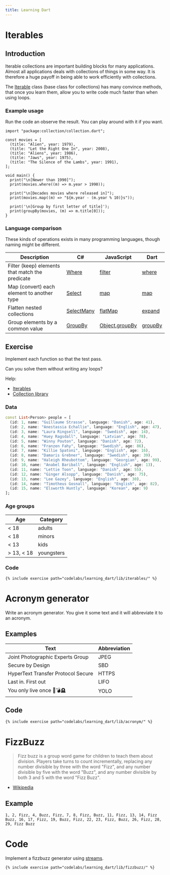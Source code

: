 ```yaml
---
title: Learning Dart
---
```

<script type="text/javascript" src="https://dartpad.dev/inject_embed.dart.js" defer></script>

# Iterables

## Introduction

Iterable collections are important building blocks for many applications.
Almost all applications deals with collections of things in some way.
It is therefore a huge payoff in being able to work efficiently with collections.

The [Iterable](https://api.dart.dev/stable/dart-core/Iterable-class.html) class
(base class for collections) has many convince methods, that once you learn
them, allow you to write code much faster than when using loops.

### Example usage

Run the code an observe the result.
You can play around with it if you want.

```run-dartpad:mode-dart
import "package:collection/collection.dart";

const movies = [
  (title: "Alien", year: 1979),
  (title: "Let the Right One In", year: 2008),
  (title: "Aliens", year: 1986),
  (title: "Jaws", year: 1975),
  (title: "The Silence of the Lambs", year: 1991),
];

void main() {
  print("\n[Newer than 1990]");
  print(movies.where((m) => m.year > 1990));
  
  print("\n[Decades movies where released in]");
  print(movies.map((m) => "${m.year - (m.year % 10)}s"));
  
  print('\n[Group by first letter of title]');
  print(groupBy(movies, (m) => m.title[0]));
}
```

### Language comparison  

These kinds of operations exists in many programming languages, though naming might be different.

| Description | C# | JavaScript | Dart |
|-|-|-|-|
| Filter (keep) elements that match the predicate | [Where](https://learn.microsoft.com/en-us/dotnet/api/system.linq.enumerable.where) | [filter](https://developer.mozilla.org/en-US/docs/Web/JavaScript/Reference/Global_Objects/Array/filter) | [where](https://api.dart.dev/stable/dart-core/Iterable/where.html) |
| Map (convert) each element to another type | [Select](https://learn.microsoft.com/en-us/dotnet/api/system.linq.enumerable.select) | [map](https://developer.mozilla.org/en-US/docs/Web/JavaScript/Reference/Global_Objects/Array/map) | [map](https://api.dart.dev/stable/dart-core/Iterable/map.html) |
| Flatten nested collections | [SelectMany](https://learn.microsoft.com/en-us/dotnet/api/system.linq.enumerable.selectmany) | [flatMap](https://developer.mozilla.org/en-US/docs/Web/JavaScript/Reference/Global_Objects/Array/flatMap) | [expand](https://api.dart.dev/stable/dart-core/Iterable/expand.html) |
| Group elements by a common value | [GroupBy](https://learn.microsoft.com/en-us/dotnet/api/system.linq.enumerable.groupby) | [Object.groupBy](https://developer.mozilla.org/en-US/docs/Web/JavaScript/Reference/Global_Objects/Object/groupBy) | [groupBy](https://pub.dev/documentation/collection/latest/collection/groupBy.html) |

## Exercise

Implement each function so that the test pass.

Can you solve them without writing any loops?

Help:
  - [Iterables](https://dart.dev/codelabs/iterables)
  - [Collection library](https://pub.dev/documentation/collection/latest/collection/collection-library.html)

### Data

```dart
const List<Person> people = [
  (id: 1, name: "Guillaume Strasse", language: "Danish", age: 41),
  (id: 2, name: "Anestassia Echallie", language: "English", age: 47),
  (id: 3, name: "Laura Ringsell", language: "Swedish", age: 14),
  (id: 4, name: "Huey Ragsdall", language: "Latvian", age: 78),
  (id: 5, name: "Winny Pouton", language: "Danish", age: 72),
  (id: 6, name: "Franzen Fahy", language: "Swedish", age: 86),
  (id: 7, name: "Killie Spatoni", language: "English", age: 16),
  (id: 8, name: "Damaris Grebner", language: "Swedish", age: 39),
  (id: 9, name: "Haleigh Rheubottom", language: "Georgian", age: 99),
  (id: 10, name: "Anabel Bariball", language: "English", age: 13),
  (id: 11, name: "Lettie Toon", language: "Danish", age: 55),
  (id: 12, name: "Ginger Alsopp", language: "Danish", age: 75),
  (id: 13, name: "Lee Gazey", language: "English", age: 30),
  (id: 14, name: "Timotheus Gosnall", language: "English", age: 82),
  (id: 15, name: "Elsworth Huntly", language: "Korean", age: 9)
];
```

### Age groups

| Age | Category |
|-|-|
| < 18 | adults |
| < 18 | minors |
| < 13 | kids |
| > 13, < 18 | youngsters |

### Code

```run-dartpad:mode-dart
{% include exercise path="codelabs/learning_dart/lib/iterables/" %}
```

# Acronym generator

Write an acronym generator.
You give it some text and it will abbreviate it to an acronym.

## Examples

| Text | Abbreviation |
|-|-|
| Joint Photographic Experts Group | JPEG |
| Secure by Design | SBD | Abbreviates text with lower case |
| HyperText Transfer Protocol Secure | HTTPS | Abbreviates text with mixed case |
| Last in. First out | LIFO | Ignores punctuation |
| You only live once 👶💣🪦 | YOLO | Ignores emojis |

## Code

```run-dartpad:mode-dart
{% include exercise path="codelabs/learning_dart/lib/acronym/" %}
```

# FizzBuzz

> Fizz buzz is a group word game for children to teach them about division.
Players take turns to count incrementally, replacing any number divisible by
three with the word "Fizz", and any number divisible by five with the word
"Buzz", and any number divisible by both 3 and 5 with the word "Fizz Buzz".

- [Wikipedia](https://en.wikipedia.org/wiki/Fizz_buzz)

## Example

`1, 2, Fizz, 4, Buzz, Fizz, 7, 8, Fizz, Buzz, 11, Fizz, 13, 14, Fizz Buzz, 16, 17, Fizz, 19, Buzz, Fizz, 22, 23, Fizz, Buzz, 26, Fizz, 28, 29, Fizz Buzz`

# Code

Implement a fizzbuzz generator using
[streams](https://dart.dev/articles/libraries/creating-streams).

```run-dartpad:mode-dart
{% include exercise path="codelabs/learning_dart/lib/fizzbuzz/" %}
```
